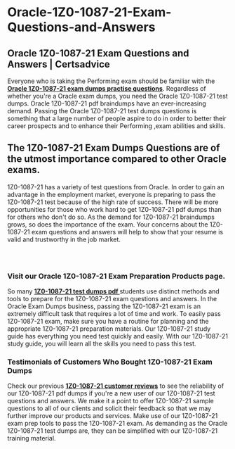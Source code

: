# Oracle-1Z0-1087-21-Exam-Questions-and-Answers
<h2><strong>Oracle 1Z0-1087-21 Exam Questions and Answers | Certsadvice</strong></h2> <p>Everyone who is taking the Performing exam should be familiar with the <a href="http://www.certsadvice.com/oracle/1z0-1087-21-practice-questions"><strong>Oracle 1Z0-1087-21 exam dumps practise questions</strong></a>. Regardless of whether you&#39;re a Oracle exam dumps, you need the Oracle 1Z0-1087-21 test dumps. Oracle 1Z0-1087-21 pdf braindumps have an ever-increasing demand. Passing the Oracle 1Z0-1087-21 test dumps questions is something that a large number of people aspire to do in order to better their career prospects and to enhance their Performing ,exam abilities and skills.</p> <h2><strong>The 1Z0-1087-21 Exam Dumps Questions are of the utmost importance compared to other Oracle exams.</strong></h2> <p>1Z0-1087-21 has a variety of test questions from Oracle. In order to gain an advantage in the employment market, everyone is preparing to pass the 1Z0-1087-21 test because of the high rate of success. There will be more opportunities for those who work hard to get 1Z0-1087-21 pdf dumps than for others who don&#39;t do so. As the demand for 1Z0-1087-21 braindumps grows, so does the importance of the exam. Your concerns about the 1Z0-1087-21 exam questions and answers will help to show that your resume is valid and trustworthy in the job market.</p> <p><a href="http://www.certsadvice.com/oracle/1z0-1087-21-practice-questions" style="display: block; padding: 1em 0; text-align: center; "><img alt="" src="https://1.bp.blogspot.com/-RUOr8Wn-CRk/YUYAxC8kcHI/AAAAAAAAAnw/F7BbdI3tw8QDj5z8iX0vQAioQzKiUxduwCLcBGAsYHQ/s0/unnamed.jpg" /></a></p> <h3><strong>Visit our Oracle 1Z0-1087-21 Exam Preparation Products page.</strong></h3> <p>So many <a href="http://www.certsadvice.com/oracle/1z0-1087-21-practice-questions"><strong>1Z0-1087-21 test dumps pdf </strong></a>students use distinct methods and tools to prepare for the 1Z0-1087-21 exam questions and answers. In the Oracle Exam Dumps business, passing the 1Z0-1087-21 exam is an extremely difficult task that requires a lot of time and work. To easily pass 1Z0-1087-21 exam, make sure you have a routine for planning and the appropriate 1Z0-1087-21 preparation materials. Our 1Z0-1087-21 study guide has everything you need test quickly and easily. With our 1Z0-1087-21 study guide, you will learn all the skills you need to pass this test.</p> <h3><strong>Testimonials of Customers Who Bought 1Z0-1087-21 Exam Dumps</strong></h3> <p>Check our previous <a href="http://www.certsadvice.com/oracle/1z0-1087-21-practice-questions"><strong>1Z0-1087-21 customer reviews</strong></a> to see the reliability of our 1Z0-1087-21 pdf dumps if you&#39;re a new user of our 1Z0-1087-21 test questions and answers. We make it a point to offer 1Z0-1087-21 sample questions to all of our clients and solicit their feedback so that we may further improve our products and services. Make use of our 1Z0-1087-21 exam prep tools to pass the 1Z0-1087-21 exam. As demanding as the Oracle 1Z0-1087-21 test dumps are, they can be simplified with our 1Z0-1087-21 training material.</p>
